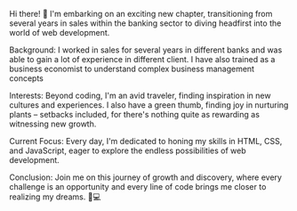 
Hi there! 👋 
I'm embarking on an exciting new chapter, transitioning from several years in sales within the banking sector to diving headfirst into the world of web development.

Background:
I worked in sales for several years in different banks and was able to gain a lot of experience in different client. I have also trained as a business economist to understand complex business management concepts

Interests:
Beyond coding, I'm an avid traveler, finding inspiration in new cultures and experiences. I also have a green thumb, finding joy in nurturing plants – setbacks included, for there's nothing quite as rewarding as witnessing new growth.

Current Focus:
Every day, I'm dedicated to honing my skills in HTML, CSS, and JavaScript, eager to explore the endless possibilities of web development.

Conclusion:
Join me on this journey of growth and discovery, where every challenge is an opportunity and every line of code brings me closer to realizing my dreams. 🌱💻 

